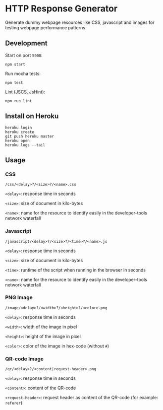 # HTTP Response Generator

Generate dummy webpage resources like CSS, javascript and images for testing webpage performance patterns.

## Development

Start on port `5000`:

    npm start

Run mocha tests:

    npm test

Lint (JSCS, JsHint):

    npm run lint

## Install on Heroku

    heroku login
    heroku create
    git push heroku master
    heroku open
    heroku logs --tail

## Usage

### CSS

    /css/<delay>?/<size>?/<name>.css

`<delay>`: response time in seconds

`<size>`: size of document in kilo-bytes

`<name>`: name for the resource to identify easily in the developer-tools network waterfall

### Javascript

    /javascript/<delay>?/<size>?/<time>?/<name>.js

`<delay>`: response time in seconds

`<size>`: size of document in kilo-bytes

`<time>`: runtime of the script when running in the browser in seconds

`<name>`: name for the resource to identify easily in the developer-tools network waterfall

### PNG Image

    /image/<delay>?/<width>?/<height>?/<color>.png

`<delay>`: response time in seconds

`<width>`: width of the image in pixel

`<height>`: height of the image in pixel

`<color>`: color of the image in hex-code (without `#`)

### QR-code Image

    /qr/<delay>?/<content|request-header>.png

`<delay>`: response time in seconds

`<content>`: content of the QR-code

`<request-header>`: request header as content of the QR-code (for example: `referer`)
